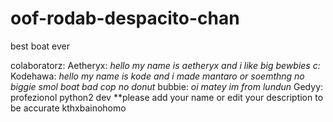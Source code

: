 # oof-rodab-despacito-chan

best boat ever

colaboratorz:
Aetheryx: *hello my name is aetheryx and i like big bewbies c:*
Kodehawa: *hello my name is kode and i made mantaro or soemthng no biggie smol boat bad cop no donut*
bubbie: *oi matey im from lundun* 
Gedyy: profezionol python2 dev
**please add your name or edit your description to be accurate kthxbainohomo
